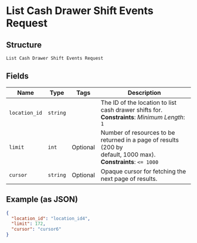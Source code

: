 
# List Cash Drawer Shift Events Request

## Structure

`List Cash Drawer Shift Events Request`

## Fields

| Name | Type | Tags | Description |
|  --- | --- | --- | --- |
| `location_id` | `string` |  | The ID of the location to list cash drawer shifts for.<br>**Constraints**: *Minimum Length*: `1` |
| `limit` | `int` | Optional | Number of resources to be returned in a page of results (200 by<br>default, 1000 max).<br>**Constraints**: `<= 1000` |
| `cursor` | `string` | Optional | Opaque cursor for fetching the next page of results. |

## Example (as JSON)

```json
{
  "location_id": "location_id4",
  "limit": 172,
  "cursor": "cursor6"
}
```

